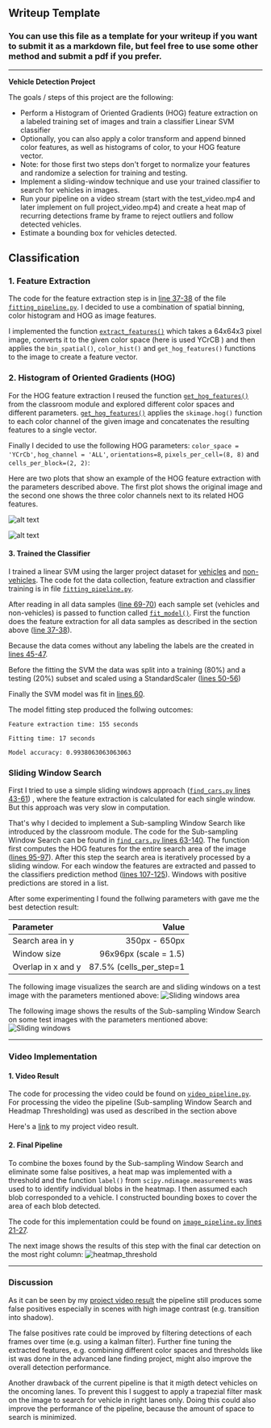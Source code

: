 ## Writeup Template
### You can use this file as a template for your writeup if you want to submit it as a markdown file, but feel free to use some other method and submit a pdf if you prefer.

---

**Vehicle Detection Project**

The goals / steps of this project are the following:

* Perform a Histogram of Oriented Gradients (HOG) feature extraction on a labeled training set of images and train a classifier Linear SVM classifier
* Optionally, you can also apply a color transform and append binned color features, as well as histograms of color, to your HOG feature vector. 
* Note: for those first two steps don't forget to normalize your features and randomize a selection for training and testing.
* Implement a sliding-window technique and use your trained classifier to search for vehicles in images.
* Run your pipeline on a video stream (start with the test_video.mp4 and later implement on full project_video.mp4) and create a heat map of recurring detections frame by frame to reject outliers and follow detected vehicles.
* Estimate a bounding box for vehicles detected.

[//]: # (Image References)
[image1]: ./output_images/sample.png
[image2]: ./output_images/hog_features.png
[image3]: ./examples/sliding_windows.jpg
[image4]: ./examples/sliding_window.jpg
[image5]: ./examples/bboxes_and_heat.png
[image6]: ./examples/labels_map.png
[image7]: ./examples/output_bboxes.png
[video1]: ./project_video.mp4

## Classification

### 1. Feature Extraction

The code for the feature extraction step is in [line 37-38](./fitting_pipeline.py#L37-L38) of the file [`fitting_pipeline.py`](./fitting_pipeline.py).
I decided to use a combination of spatial binning, color histogram and HOG as image features.

I  implemented the function [`extract_features()`](./features.py#L48) which takes a 64x64x3 pixel image, converts it to the given color space (here is used YCrCB )
and then applies the `bin_spatial()`, `color_hist()` and `get_hog_features()` functions to the image to create a feature vector.

### 2. Histogram of Oriented Gradients (HOG)


For the HOG feature extraction I reused the function [`get_hog_features()`](./features.py#L35) from the classroom module and explored different color spaces 
and different parameters. [`get_hog_features()`](./features.py#L35) applies the `skimage.hog()` function to each color channel of the given image and concatenates the 
resulting features to a single vector.

Finally I decided to use the following HOG parameters: `color_space = 'YCrCb'`, `hog_channel = 'ALL'`, `orientations=8`, `pixels_per_cell=(8, 8)` and `cells_per_block=(2, 2)`:

Here are two plots that show an example of the HOG feature extraction with the parameters described above. The first plot shows the original image and the second one shows the three color channels next to its related HOG features.

![alt text][image1]

![alt text][image2]


#### 3. Trained the Classifier

I trained a linear SVM using the larger project dataset for [vehicles](https://s3.amazonaws.com/udacity-sdc/Vehicle_Tracking/vehicles.zip) and [non-vehicles](https://s3.amazonaws.com/udacity-sdc/Vehicle_Tracking/non-vehicles.zip). 
The code fot the data collection, feature extraction and classifier training is in file [`fitting_pipeline.py`](./fitting_pipeline.py).

After reading in all data samples ([line 69-70](./fitting_pipeline.py#L69-L70)) each sample set (vehicles and non-vehicles) is passed to function called [`fit_model()`](./fitting_pipeline.py#L32).
First the function  does the feature extraction for all data samples as described in the section above ([line 37-38](./fitting_pipeline.py#L37-L38)).

Because the data comes without any labeling the labels are the created in [lines 45-47](./fitting_pipeline.py#L45-L47). 

Before the fitting the SVM the data was split into a training (80%) and a testing (20%) subset and scaled using a StandardScaler ([lines 50-56](./fitting_pipeline.py#L50-L56))

Finally the SVM model was fit in [lines 60](./fitting_pipeline.py#L60).

The model fitting step produced the follwing outcomes:

`Feature extraction time: 155 seconds`

`Fitting time: 17 seconds`

`Model accuracy: 0.9938063063063063`


### Sliding Window Search

First I tried to use a simple sliding windows approach ([`find_cars.py` lines 43-61](./find_cars.py#L43-L61)) , where the feature extraction is calculated for each single window.
But this approach was very slow in computation.

That's why I decided to implement a Sub-sampling Window Search like introduced by the classroom module. The code for the Sub-sampling Window Search can be found in [`find_cars.py` lines 63-140](./find_cars.py#L63-L140).
The function first computes the HOG features for the entire search area of the image ([lines 95-97](./find_cars.py#L95-L97)). After this step the search area is iteratively processed by a sliding window.
For each window the features are extracted and passed to the classifiers prediction method ([lines 107-125](./find_cars.py#L107-L125)). Windows with positive predictions are stored in a list.

After some experimenting I found the follwing parameters with gave me the best detection result:
 
|Parameter|Value|
|:--------|----:|
|Search area in y|350px - 650px|
|Window size|96x96px (scale = 1.5)|
|Overlap in x and y|87.5% (cells_per_step=1|


The following image visualizes the search are and sliding windows on a test image with the parameters mentioned above:
![Sliding windows area](./output_images/search_area.png)

The following image shows the results of the Sub-sampling Window Search on some test images with the parameters mentioned above:
![Sliding windows](./output_images/hot_boxes.png)


---

### Video Implementation

#### 1. Video Result

The code for processing the video could be found on [`video_pipeline.py`](./video_pipeline.py).
For processing the video the pipeline (Sub-sampling Window Search and Headmap Thresholding) was used as described in the section above

Here's a [link](./videos/project_video_ouput.mp4) to my project video result.


#### 2. Final Pipeline
To combine the boxes found by the Sub-sampling Window Search and eliminate some false positives, a heat map was implemented with a threshold and 
the function `label()` from `scipy.ndimage.measurements` was used to to identify individual blobs in the heatmap. I then assumed each blob corresponded to a vehicle.
I constructed bounding boxes to cover the area of each blob detected.

The code for this implementation could be found on [`image_pipeline.py` lines 21-27](./image_pipeline.py#L21-L27).

The next image shows the results of this step with the final car detection on the most right column:
![heatmap_threshold](./output_images/heatmap.png)


---

### Discussion

As it can be seen by my [project video result](./videos/project_video_ouput.mp4) the pipeline still produces
some false positives especially in scenes with high image contrast (e.g. transition into shadow).

The false positives rate could be improved by filtering detections of each frames over time (e.g. using a kalman filter).
Further fine tuning the extracted features, e.g. combining different color spaces and thresholds like ist was done in the advanced lane finding project,
might also improve the overall detection performance.

Another drawback of the current pipeline is that it migth detect vehicles on the oncoming lanes.
To prevent this I suggest to apply a trapezial filter mask on the image to search for vehicle in right lanes only.
Doing this could also improve the performance of the pipeline, because the amount of space to search is minimized.
